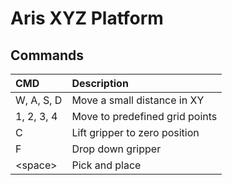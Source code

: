 # Aris XYZ Platform


## Commands

| CMD | Description |
|:-|:-|
|W, A, S, D|Move a small distance in XY|
|1, 2, 3, 4|Move to predefined grid points|
|C|Lift gripper to zero position|
|F|Drop down gripper|
|\<space\>|Pick and place|

